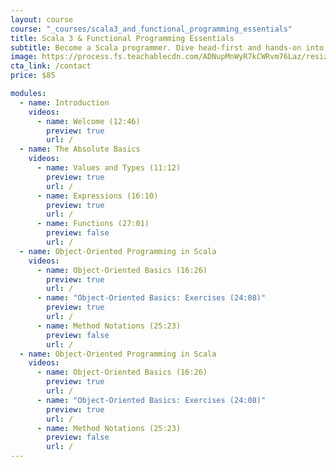```yaml
---
layout: course
course: "_courses/scala3_and_functional_programming_essentials"
title: Scala 3 & Functional Programming Essentials
subtitle: Become a Scala programmer. Dive head-first and hands-on into the fundamentals of Scala and functional programming.
image: https://process.fs.teachablecdn.com/ADNupMnWyR7kCWRvm76Laz/resize=width:705/https://www.filepicker.io/api/file/RvxMhRHKTY6wDoHGZepd
cta_link: /contact
price: $85

modules:
  - name: Introduction
    videos:
      - name: Welcome (12:46)
        preview: true
        url: /
  - name: The Absolute Basics
    videos:
      - name: Values and Types (11:12)
        preview: true
        url: /
      - name: Expressions (16:10)
        preview: true
        url: /
      - name: Functions (27:01)
        preview: false
        url: /
  - name: Object-Oriented Programming in Scala
    videos:
      - name: Object-Oriented Basics (16:26)
        preview: true
        url: /
      - name: "Object-Oriented Basics: Exercises (24:08)"
        preview: true
        url: /
      - name: Method Notations (25:23)
        preview: false
        url: /
  - name: Object-Oriented Programming in Scala
    videos:
      - name: Object-Oriented Basics (16:26)
        preview: true
        url: /
      - name: "Object-Oriented Basics: Exercises (24:08)"
        preview: true
        url: /
      - name: Method Notations (25:23)
        preview: false
        url: /
---
```

